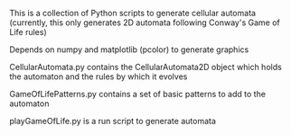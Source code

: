 This is a collection of Python scripts to generate cellular automata
(currently, this only generates 2D automata following Conway's Game of Life rules)

Depends on numpy and matplotlib (pcolor) to generate graphics

CellularAutomata.py contains the CellularAutomata2D object which holds the automaton
and the rules by which it evolves

GameOfLifePatterns.py contains a set of basic patterns to add to the automaton

playGameOfLife.py is a run script to generate automata

